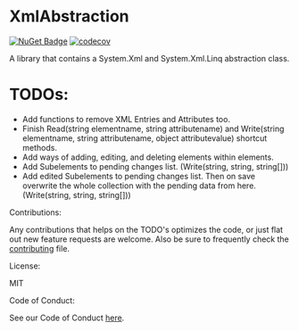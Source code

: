 # XmlAbstraction

[![NuGet Badge](https://buildstats.info/nuget/XmlAbstraction?includePreReleases=true)](https://www.nuget.org/packages/XmlAbstraction/)
[![codecov](https://codecov.io/gh/AraHaan/XmlAbstraction/branch/master/graph/badge.svg)](https://codecov.io/gh/AraHaan/XmlAbstraction)

A library that contains a System.Xml and System.Xml.Linq abstraction class.

# TODOs:

- Add functions to remove XML Entries and Attributes too.
- Finish Read(string elementname, string attributename) and Write(string elementname, string attributename, object attributevalue) shortcut methods.
- Add ways of adding, editing, and deleting elements within elements.
- Add Subelements to pending changes list. (Write(string, string, string[]))
- Add edited Subelements to pending changes list. Then on save overwrite the whole collection with the pending data from here. (Write(string, string, string[]))

Contributions:

Any contributions that helps on the TODO's optimizes the code, or just flat out new feature requests are welcome.
Also be sure to frequently check the [contributing](.github/CONTRIBUTING.md) file.

License:

MIT

Code of Conduct:

See our Code of Conduct [here](CODE_OF_CONDUCT.md).
